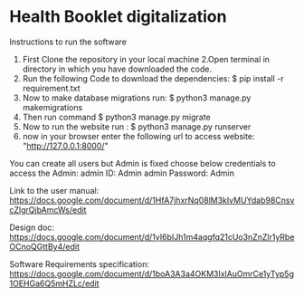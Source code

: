 # Health Booklet digitalization
Instructions to run the software

1. First Clone the repository in your local machine
2.Open terminal in directory in which you have downloaded the code.
3. Run the following Code to download the dependencies:
  $ pip install -r requirement.txt
4. Now to make database migrations run: 
  $ python3 manage.py makemigrations
5. Then run command
  $ python3 manage.py migrate
6. Now to run the website run :
  $ python3 manage.py runserver
7. now in your browser enter the following url to access website:
 "http://127.0.0.1:8000/"

You can create all users but Admin is fixed choose below credentials to access the Admin:
    admin ID: Admin
    admin Password: Admin

Link to the user manual: https://docs.google.com/document/d/1HfA7jhxrNq08lM3kIvMUYdab98CnsvcZlgrQjbAmcWs/edit

Design doc: https://docs.google.com/document/d/1yI6bIJh1m4aqgfq21cUo3nZnZlr1yRbeOCnoQGttBy4/edit

Software Requirements specification: https://docs.google.com/document/d/1boA3A3a4OKM3IxlAuOmrCe1yTyp5g1OEHGa6Q5mHZLc/edit
